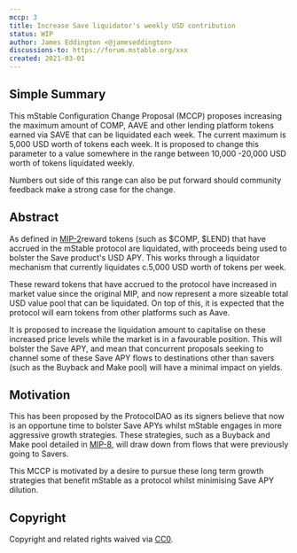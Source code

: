 ```yaml
---
mccp: 3
title: Increase Save liquidator's weekly USD contribution
status: WIP
author: James Eddington <@jameseddington>
discussions-to: https://forum.mstable.org/xxx
created: 2021-03-01
---
```


<!--You can leave these HTML comments in your merged MCCP and delete the visible duplicate text guides, they will not appear and may be helpful to refer to if you edit it again. This is the suggested template for new MCCPs. Note that an MCCP number will be assigned by an editor. When opening a pull request to submit your MCCP, please use an abbreviated title in the filename, `mccp-draft_title_abbrev.md`. The title should be 44 characters or less.-->

## Simple Summary

<!--"If you can't explain it simply, you don't understand it well enough." Provide a simplified and layman-accessible explanation of the MCCP.-->

This mStable Configuration Change Proposal (MCCP) proposes increasing the maximum amount of COMP, AAVE and other lending platform tokens earned via SAVE that can be liquidated each week. The current maximum is 5,000 USD worth of tokens each week. It is proposed to change this parameter to a value somewhere in the range between 10,000 -20,000 USD worth of tokens liquidated weekly.

Numbers out side of this range can also be put forward should community feedback make a strong case for the change.

## Abstract

<!--A short (~200 word) description of the variable change proposed.-->

As defined in [MIP-2](https://mips.mstable.org/MIPS/mip-2.html)reward tokens (such as $COMP, $LEND) that have accrued in the mStable protocol are liquidated, with proceeds being used to bolster the Save product's USD APY. This works through a liquidator mechanism that currently liquidates c.5,000 USD worth of tokens per week.

These reward tokens that have accrued to the protocol have increased in market value since the original MIP, and now represent a more sizeable total USD value pool that can be liquidated. On top of this, it is expected that the protocol will earn tokens from other platforms such as Aave.

It is proposed to increase the liquidation amount to capitalise on these increased price levels while the market is in a favourable position. This will bolster the Save APY, and mean that concurrent proposals seeking to channel some of these Save APY flows to destinations other than savers (such as the Buyback and Make pool) will have a minimal impact on yields.

## Motivation

<!--The motivation is critical for MCCPs that want to update variables within mStable. It should clearly explain why the existing variable is not incentive aligned. MCCP submissions without sufficient motivation may be rejected outright.-->

This has been proposed by the ProtocolDAO as its signers believe that now is an opportune time to bolster Save APYs whilst mStable engages in more aggressive growth strategies. These strategies, such as a Buyback and Make pool detailed in [MIP-8](https://mips.mstable.org/MIPS/mip-8.html), will draw down from flows that were previously going to Savers.

This MCCP is motivated by a desire to pursue these long term growth strategies that benefit mStable as a protocol whilst minimising Save APY dilution.

## Copyright

Copyright and related rights waived via [CC0](https://creativecommons.org/publicdomain/zero/1.0/).
